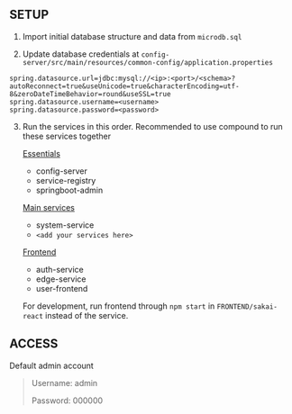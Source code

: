 ## SETUP
1. Import initial database structure and data from `microdb.sql`

2. Update database credentials at `config-server/src/main/resources/common-config/application.properties`
```properties
spring.datasource.url=jdbc:mysql://<ip>:<port>/<schema>?autoReconnect=true&useUnicode=true&characterEncoding=utf-8&zeroDateTimeBehavior=round&useSSL=true
spring.datasource.username=<username>
spring.datasource.password=<password>
```
3. Run the services in this order. Recommended to use compound to run these services together

    <ins>Essentials</ins>
   - config-server
   - service-registry
   - springboot-admin
   
    <ins>Main services</ins>
   - system-service
   - `<add your services here>`
   
    <ins>Frontend</ins>
   - auth-service
   - edge-service
   - user-frontend
   

   For development, run frontend through `npm start` in `FRONTEND/sakai-react` instead of the service.
   
   

## ACCESS
Default admin account
> Username: admin
> 
> Password: 000000
